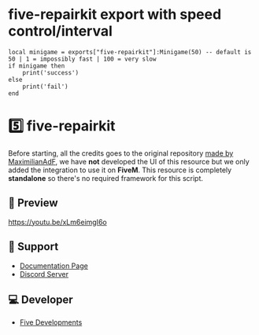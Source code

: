 # five-repairkit export with speed control/interval
```
local minigame = exports["five-repairkit"]:Minigame(50) -- default is 50 | 1 = impossibly fast | 100 = very slow
if minigame then
    print('success')
else
    print('fail')
end
```

# 5️⃣ five-repairkit
Before starting, all the credits goes to the original repository [made by MaximilianAdF](https://github.com/MaximilianAdF/NoPixel-MiniGames-4.0), we have **not** developed the UI of this resource but we only added the integration to use it on **FiveM**.
This resource is completely **standalone** so there's no required framework for this script.

## 👀 Preview
https://youtu.be/xLm6eimgI6o

## 🤝 Support
- [Documentation Page](https://five-developments.gitbook.io/scripts/scripts/five-repairkit/setup)
- [Discord Server](https://discord.gg/547nKvQhZ7)

## 💻 Developer
- [Five Developments](https://discord.gg/547nKvQhZ7)
